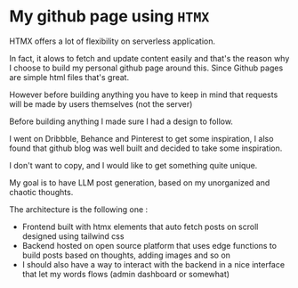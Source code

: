 # My github page using ```HTMX```

HTMX offers a lot of flexibility on serverless application.

In fact, it alows to fetch and update content easily and that's the reason why I choose to build my personal github page around this.
Since Github pages are simple html files that's great.

However before building anything you have to keep in mind that requests will be made by users themselves (not the server)

Before building anything I made sure I had a design to follow.

I went on Dribbble, Behance and Pinterest to get some inspiration, I also found that github blog was well built and decided to take some inspiration.

I don't want to copy, and I would like to get something quite unique.

My goal is to have LLM post generation, based on my unorganized and chaotic thoughts.

The architecture is the following one :
- Frontend built with htmx elements that auto fetch posts on scroll designed using tailwind css
- Backend hosted on open source platform that uses edge functions to build posts based on thoughts, adding images and so on 
- I should also have a way to interact with the backend in a nice interface that let my words flows (admin dashboard or somewhat)

